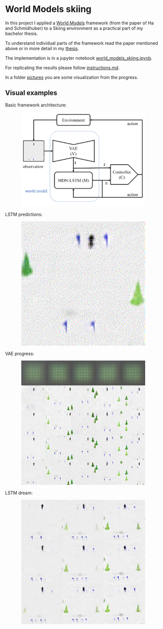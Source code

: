# World Models skiing

In this project I applied a [World Models](https://worldmodels.github.io/) framework (from the paper of Ha and Schmidhuber) to a Skiing environment as a practical part of my bachelor thesis.  

To understand individual parts of the framework read  the paper mentioned above or in more detail in my [thesis](thesis.pdf).  

The implementation is in a jupyter notebook [world_models_skiing.ipynb](world_models_skiing.ipynb). 

For replicating the results please follow [instructions.md](instructions.md).

In a folder [pictures](/pictures) you are some visualization from the progress. 



## Visual examples
Basic framework architecture:
<p align="center">
  <img src="https://github.com/nykodmar/world-models-skiing/blob/master/pictures/world_models_architecture.png" width="400" >
</p>

LSTM predictions: 
<p align="center">
  <img src="https://github.com/nykodmar/world-models-skiing/blob/master/pictures/lstm_gif.gif" width="400" >
</p>

VAE progress:
<p align="center">
  <img src="https://github.com/nykodmar/world-models-skiing/blob/master/pictures/vae_progress.jpg" width="400" >
</p>


LSTM dream:
<p align="center">
  <img src="https://github.com/nykodmar/world-models-skiing/blob/master/pictures/lstm_dream_3_3.jpg" width="400" >
</p>







                  
